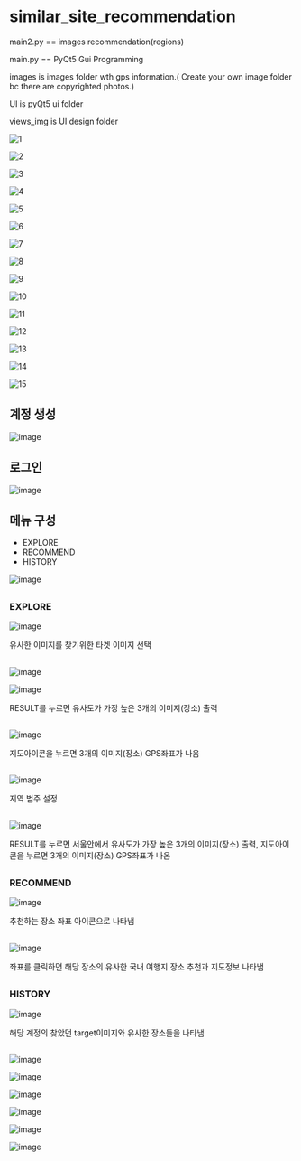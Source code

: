 # similar_site_recommendation
main2.py == images recommendation(regions)

main.py == PyQt5 Gui Programming

images is images folder wth gps information.( Create your own image folder bc there are copyrighted photos.)

UI is pyQt5 ui folder

views_img is UI design folder

![1](https://user-images.githubusercontent.com/45482747/71647687-d8b1b000-2d3d-11ea-9854-9025a742e253.png)

![2](https://user-images.githubusercontent.com/45482747/71647826-55915980-2d3f-11ea-9afa-1238d75e533c.png)

![3](https://user-images.githubusercontent.com/45482747/71647862-ac972e80-2d3f-11ea-8b27-a53ee3fa22a1.png)

![4](https://user-images.githubusercontent.com/45482747/71647861-abfe9800-2d3f-11ea-8578-b4e8b1f09d86.png)

![5](https://user-images.githubusercontent.com/45482747/71647860-abfe9800-2d3f-11ea-9026-a607e452ea0d.png)

![6](https://user-images.githubusercontent.com/45482747/71647878-ca649380-2d3f-11ea-81ae-7f33136d9994.png)

![7](https://user-images.githubusercontent.com/45482747/71647877-ca649380-2d3f-11ea-9ef1-ac84b8c66f77.png)

![8](https://user-images.githubusercontent.com/45482747/71647876-c9cbfd00-2d3f-11ea-9972-9c7c6fc237fe.png)

![9](https://user-images.githubusercontent.com/45482747/71647880-cafd2a00-2d3f-11ea-8c47-79397676aee3.png)

![10](https://user-images.githubusercontent.com/45482747/71647879-ca649380-2d3f-11ea-8917-f8637d1831a4.png)

![11](https://user-images.githubusercontent.com/45482747/71647890-f5e77e00-2d3f-11ea-8af0-d7c51ccc3956.png)

![12](https://user-images.githubusercontent.com/45482747/71647889-f5e77e00-2d3f-11ea-9472-a83c6f233852.png)

![13](https://user-images.githubusercontent.com/45482747/71647888-f5e77e00-2d3f-11ea-9598-0ee32f1f91b8.png)

![14](https://user-images.githubusercontent.com/45482747/71647892-f718ab00-2d3f-11ea-9f26-55a7575f7638.png)

![15](https://user-images.githubusercontent.com/45482747/71647891-f6801480-2d3f-11ea-965a-0ae21ccc9b40.png)

## 계정 생성
![image](https://user-images.githubusercontent.com/45482747/71648240-85436000-2d45-11ea-85a5-341c049c11e7.png)
##
## 로그인 
![image](https://user-images.githubusercontent.com/45482747/71648264-dbb09e80-2d45-11ea-8d2b-cb1c8d90dcee.png)
##
## 메뉴 구성
- EXPLORE
- RECOMMEND
- HISTORY

![image](https://user-images.githubusercontent.com/45482747/71648347-7315f180-2d46-11ea-8467-e0c45d717f98.png)
##
### EXPLORE
![image](https://user-images.githubusercontent.com/45482747/71648353-8032e080-2d46-11ea-9bd8-c74afb7c714f.png)

유사한 이미지를 찾기위한 타겟 이미지 선택 
##
![image](https://user-images.githubusercontent.com/45482747/71648364-b4a69c80-2d46-11ea-9028-b5b127f5c928.png)

![image](https://user-images.githubusercontent.com/45482747/71648392-02bba000-2d47-11ea-89de-d7e146329540.png)

RESULT를 누르면 유사도가 가장 높은 3개의 이미지(장소) 출력

##
![image](https://user-images.githubusercontent.com/45482747/71648417-49a99580-2d47-11ea-93d5-87ee2efec800.png)

지도아이콘을 누르면 3개의 이미지(장소) GPS좌표가 나옴

##
![image](https://user-images.githubusercontent.com/45482747/71648430-680f9100-2d47-11ea-833d-199494f9d38d.png)

지역 범주 설정 
##

![image](https://user-images.githubusercontent.com/45482747/71648432-752c8000-2d47-11ea-9751-095ab17d15dd.png)

RESULT를 누르면 서울안에서 유사도가 가장 높은 3개의 이미지(장소) 출력,
지도아이콘을 누르면 3개의 이미지(장소) GPS좌표가 나옴 
##

### RECOMMEND
![image](https://user-images.githubusercontent.com/45482747/71648458-c50b4700-2d47-11ea-8f50-702279c99b7e.png)

추천하는 장소 좌표 아이콘으로 나타냄
##
![image](https://user-images.githubusercontent.com/45482747/71648477-03086b00-2d48-11ea-87a5-3cb8dd91fe79.png)

좌표를 클릭하면 해당 장소의 유사한 국내 여행지 장소 추천과 지도정보 나타냄
##
### HISTORY
![image](https://user-images.githubusercontent.com/45482747/71648446-b02eb380-2d47-11ea-87ae-955cb86320b4.png)

해당 계정의 찾았던 target이미지와 유사한 장소들을 나타냄
##

![image](https://user-images.githubusercontent.com/45482747/71762602-837bc700-2f14-11ea-95f3-39b553bd2cc6.png)

![image](https://user-images.githubusercontent.com/45482747/71762606-a8703a00-2f14-11ea-8175-93130ce6d8ba.png)

![image](https://user-images.githubusercontent.com/45482747/71762611-b7ef8300-2f14-11ea-892a-aadfc1049814.png)


![image](https://user-images.githubusercontent.com/45482747/71762618-c8076280-2f14-11ea-9fe1-1feaf15b65ac.png)

![image](https://user-images.githubusercontent.com/45482747/71762632-fb49f180-2f14-11ea-9554-6cc7d38473c4.png)


![image](https://user-images.githubusercontent.com/45482747/71762626-e79e8b00-2f14-11ea-8e92-0f621543ac59.png)





